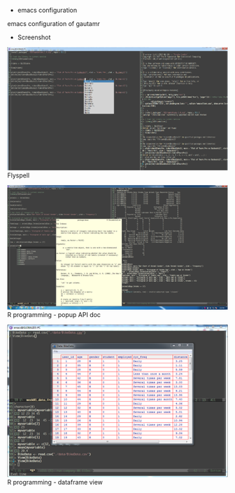 * emacs configuration

emacs configuration of gautamr

* Screenshot

![alt text](./screenshot/30_flyspell.png "Flyspell")
Flyspell

![alt text](./screenshot/54_r_popup_doc.png "R programming - popup API doc")
R programming - popup API doc

![alt text](./screenshot/54_r_view_data_frame.PNG "R programming - dataframe view")
R programming - dataframe view
